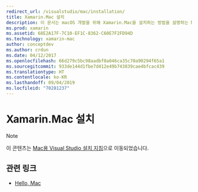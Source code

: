 ```yaml
---
redirect_url: /visualstudio/mac/installation/
title: Xamarin.Mac 설치
description: 이 문서는 macOS 개발을 위해 Xamarin.Mac을 설치하는 방법을 설명하는 Mac용 Visual Studio 설치 가이드에 연결합니다.
ms.prod: xamarin
ms.assetid: 68E2A17F-7C10-EF1C-8362-C60E7F2FD94D
ms.technology: xamarin-mac
author: conceptdev
ms.author: crdun
ms.date: 04/12/2017
ms.openlocfilehash: 66d279c5bc98aadbf0a046ca35c70a90294f65a1
ms.sourcegitcommit: 933de144d1fbe7d412e49b743839cae4bfcac439
ms.translationtype: HT
ms.contentlocale: ko-KR
ms.lasthandoff: 09/04/2019
ms.locfileid: "70281237"
---
```

# <a name="xamarinmac-installation"></a>Xamarin.Mac 설치

> [!NOTE]
> 이 콘텐츠는 [Mac용 Visual Studio 설치 지침](https://docs.microsoft.com/visualstudio/mac/installation)으로 이동되었습니다.

## <a name="related-links"></a>관련 링크

- [Hello, Mac](~/mac/get-started/hello-mac.md)
